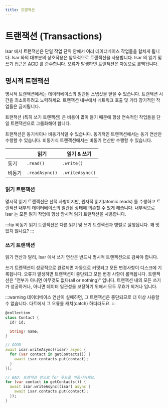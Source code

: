 ```yaml
---
title: 트랜잭션
---
```


# 트랜잭션 (Transactions)

Isar 에서 트랜잭션은 단일 작업 단위 안에서 여러 데이터베이스 작업들을 합치게 됩니다. Isar 와의 대부분의 상호작용은 암묵적으로 트랜잭션을 사용합니다. Isar 의 읽기 및 쓰기 접근은 [ACID](http://en.wikipedia.org/wiki/ACID) 를 준수합니다. 오류가 발생하면 트랜잭션은 자동으로 롤백됩니다.
## 명시적 트랜잭션

명시적 트랜잭션에서는 데이터베이스의 일관된 스냅샷을 얻을 수 있습니다. 트랜잭션 시간을 최소화하려고 노력하세요. 트랜잭션 내부에서 네트워크 호출 및 기타 장기적인 작업들은 금지됩니다.

트랜잭션 (특히 쓰기 트랜잭션) 은 비용이 많이 들기 때문에 항상 연속적인 작업들을 단일 트랜잭션으로 그룹화해야 합니다.

트랜잭션은 동기식이나 비동기식일 수 있습니다. 동기적인 트랜잭션에서는 동기 연산만 수행할 수 있습니다. 비동기식 트랜잭션에서는 비동기 연산만 수행할 수 있습니다.

|        | 읽기         | 읽기 & 쓰기       |
| ------ | ------------ | ----------------- |
| 동기   | `.read()` | `.write()` |
| 비동기 | `.readAsync()`     | `.writeAsync()`     |

### 읽기 트랜잭션

명시적 읽기 트랜잭션은 선택 사항이지만, 원자적 읽기(atomic reads) 를 수행하고 트랜잭션 내부의 데이터베이스의 일관된 상태에 의존할 수 있게 해줍니다. 내부적으로 Isar 는 모든 읽기 작업에 항상 암시적 읽기 트랜잭션을 사용합니다.

:::tip
비동기 읽기 트랜잭션은 다른 읽기 및 쓰기 트랜잭션과 병렬로 실행됩니다. 꽤 멋있지 않나요?
:::

### 쓰기 트랜잭션

읽기 연산과 달리, Isar 에서 쓰기 연산은 반드시 명시적 트랜잭션으로 감싸야 합니다.

쓰기 트랜잭션이 성공적으로 완료되면 자동으로 커밋되고 모든 변경사항이 디스크에 기록됩니다. 오류가 발생하면 트랜잭션이 중단되고 모든 변경 사항이 롤백됩니다. 트랜잭션은 "전부가 아니면 아무것도 없다(all or nothing)" 입니다. 트랜잭션 내의 모든 쓰기가 성공하거나, 아니면 데이터 일관성을 보장하기 위해서 모두 무효가 되거나 입니다.

:::warning
데이터베이스 연산이 실패하면, 그 트랜잭션은 중단되므로 더 이상 사용할 수 없습니다. 다트에서 그 오류를 캐치(catch) 하더라도요.
:::

```dart
@collection
class Contact {
  Id? id;

  String? name;
}

// GOOD
await isar.writeAsync((isar) async {
  for (var contact in getContacts()) {
    await isar.contacts.put(contact);
  }
});

// BAD: 트랜잭션 안으로 for 루프를 이동시키세요.
for (var contact in getContacts()) {
  await isar.writeAsync((isar) async {
    await isar.contacts.put(contact);
  });
}
```
